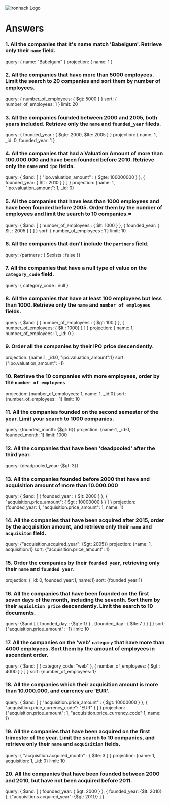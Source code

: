 ![Ironhack Logo](https://i.imgur.com/1QgrNNw.png)

# Answers

### 1. All the companies that it's name match 'Babelgum'. Retrieve only their `name` field.

query: { name: "Babelgum" }
projection: { name: 1 }

### 2. All the companies that have more than 5000 employees. Limit the search to 20 companies and sort them by **number of employees**.

query: { number_of_employees: { $gt: 5000 } }
sort: { number_of_employees: 1 }
limit: 20

### 3. All the companies founded between 2000 and 2005, both years included. Retrieve only the `name` and `founded_year` fileds.

query: { founded_year : { $gte: 2000, $lte: 2005 } }
projection: { name: 1, _id: 0, founded_year: 1 }

### 4. All the companies that had a Valuation Amount of more than 100.000.000 and have been founded before 2010. Retrieve only the `name` and `ipo` fields.

query: { $and: [ { "ipo.valuation_amount" : { $gte: 100000000 } }, { founded_year: { $lt : 2010 } } ] }
projection: {name: 1, "ipo.valuation_amount": 1, _id: 0}

### 5. All the companies that have less than 1000 employees and have been founded before 2005. Order them by the number of employees and limit the search to 10 companies.=

query: { $and: [ { number_of_employees : { $lt: 1000 } }, { founded_year: { $lt : 2005 } } ] }
sort: { number_of_employees : 1 }
limit: 10

### 6. All the companies that don't include the `partners` field.

query: {partners : { $exists : false }}

### 7. All the companies that have a null type of value on the `category_code` field.

query: { category_code : null } 

### 8. All the companies that have at least 100 employees but less than 1000. Retrieve only the `name` and `number of employees` fields.

query: { $and: [ { number_of_employees : { $gt: 100 } }, { number_of_employees: { $lt : 1000} } ] }
projection: { name: 1, number_of_employees: 1, _id: 0 }

### 9. Order all the companies by their IPO price descendently.

projection: {name:1, _id:0, "ipo.valuation_amount":1}
sort: {"ipo.valuation_amount": -1}

### 10. Retrieve the 10 companies with more employees, order by the `number of employees`

projection: {number_of_employees: 1, name: 1, _id:0}
sort: {number_of_employees: -1}
limit: 10

### 11. All the companies founded on the second semester of the year. Limit your search to 1000 companies.

query: {founded_month: {$gt: 6}}
projection: {name:1, _id:0, founded_month: 1}
limit: 1000

### 12. All the companies that have been 'deadpooled' after the third year.

query: {deadpooled_year: {$gt: 3}}

### 13. All the companies founded before 2000 that have and acquisition amount of more than 10.000.000

query: { $and: [ { founded_year : { $lt: 2000 } }, { "acquisition.price_amount": { $gt : 10000000 } } ] }
projection: {founded_year: 1, "acquisition.price_amount": 1, name: 1}

### 14. All the companies that have been acquired after 2015, order by the acquisition amount, and retrieve only their `name` and `acquisiton` field.

query: {"acquisition.acquired_year": {$gt: 2005}}
projection: {name: 1, acquisition:1}
sort: {"acquisition.price_amount": 1}

### 15. Order the companies by their `founded year`, retrieving only their `name` and `founded year`.

projection: {_id: 0, founded_year:1, name:1}
sort: {founded_year:1}

### 16. All the companies that have been founded on the first seven days of the month, including the seventh. Sort them by their `aquisition price` descendently. Limit the search to 10 documents.

query: {$and:[ { founded_day : {$gte:1} } , {founded_day : { $lte:7 } } ] }
sort: {"acquisition.price_amount": -1}
limit: 10

### 17. All the companies on the 'web' `category` that have more than 4000 employees. Sort them by the amount of employees in ascendant order.

query: { $and: [ { category_code: "web" }, { number_of_employees: { $gt : 4000 } } ] }
sort: {number_of_employees: 1}

### 18. All the companies which their acquisition amount is more than 10.000.000, and currency are 'EUR'.

query: { $and: [ { "acquisition.price_amount" : { $gt: 10000000 } }, { "acquisition.price_currency_code": "EUR" } ] }
projection: {"acquisition.price_amount": 1, "acquisition.price_currency_code":1, name: 1}

### 19. All the companies that have been acquired on the first trimester of the year. Limit the search to 10 companies, and retrieve only their `name` and `acquisition` fields.

query: { "acquisition.acquired_month" : { $lte: 3 } }
projection: {name: 1, acquisition: 1, _id: 0}
limit: 10

### 20. All the companies that have been founded between 2000 and 2010, but have not been acquired before 2011.

query: { $and: [ { founded_year: { $gt: 2000 } }, { founded_year: {$lt: 2010} }, {"acquisitions.acquired_year": {$gt: 2011}} ] }

